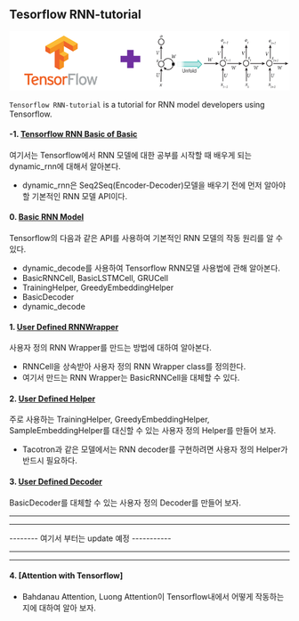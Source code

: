 ## Tesorflow RNN-tutorial

<p align="center"><img width="700" src="TF-RNN.png" />  </p>

`Tensorflow RNN-tutorial` is a tutorial for RNN model developers using Tensorflow.

#### -1. [Tensorflow RNN Basic of Basic](https://github.com/hccho2/Tensorflow-RNN-Tutorial/tree/master/-1.%20Tensorflow%20RNN%20Basic%20of%20Basic)
여기서는 Tensorflow에서 RNN 모델에 대한 공부를 시작할 때 배우게 되는 dynamic_rnn에 대해서 알아본다.
- dynamic_rnn은 Seq2Seq(Encoder-Decoder)모델을 배우기 전에 먼저 알아야 할 기본적인 RNN 모델 API이다.


#### 0. [Basic RNN Model](https://github.com/hccho2/RNN-Tutorial/tree/master/0.%20Basic)
Tensorflow의 다음과 같은 API를 사용하여 기본적인 RNN 모델의 작동 원리를 알 수 있다.
- dynamic_decode를 사용하여 Tensorflow RNN모델 사용법에 관해 알아본다.
- BasicRNNCell, BasicLSTMCell, GRUCell
- TrainingHelper, GreedyEmbeddingHelper
- BasicDecoder
- dynamic_decode

#### 1. [User Defined RNNWrapper](https://github.com/hccho2/RNN-Tutorial/tree/master/1.%20RNNWrapper) 
사용자 정의 RNN Wrapper를 만드는 방법에 대하여 알아본다. 
- RNNCell을 상속받아 사용자 정의 RNN Wrapper class를 정의한다.
- 여기서 만드는 RNN Wrapper는 BasicRNNCell을 대체할 수 있다.





#### 2. [User Defined Helper](https://github.com/hccho2/Tensorflow-RNN-Tutorial/tree/master/2.%20User%20Defined%20Helper)
주로 사용하는 TrainingHelper, GreedyEmbeddingHelper, SampleEmbeddingHelper를 대신할 수 있는 사용자 정의 Helper를 만들어 보자.
- Tacotron과 같은 모델에서는 RNN decoder를 구현하려면 사용자 정의 Helper가 반드시 필요하다.


#### 3. [User Defined Decoder](https://github.com/hccho2/Tensorflow-RNN-Tutorial/tree/master/3.%20User%20Defined%20Decoder)
BasicDecoder를 대체할 수 있는 사용자 정의 Decoder를 만들어 보자.








---

---
-------- 여기서 부터는 update 예정 -----------

---

---






#### 4. [Attention with Tensorflow]
- Bahdanau Attention, Luong Attention이 Tensorflow내에서 어떻게 작동하는지에 대하여 알아 보자.

